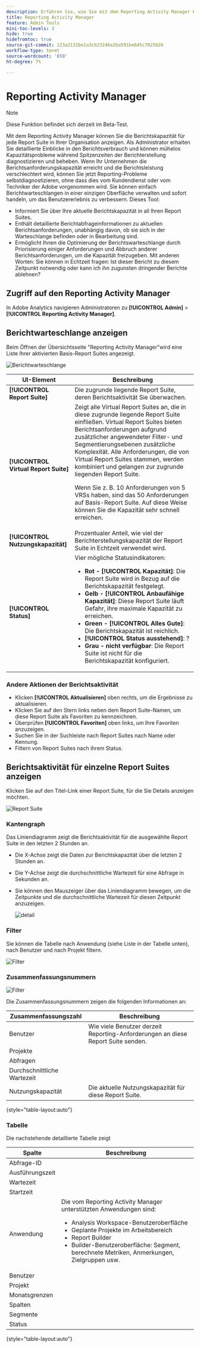 ```yaml
---
description: Erfahren Sie, wie Sie mit dem Reporting Activity Manager Kapazitätsprobleme während Spitzenzeiten der Berichterstellung diagnostizieren und beheben können.
title: Reporting Activity Manager
feature: Admin Tools
mini-toc-levels: 3
hide: true
hidefromtoc: true
source-git-commit: 123a2131be1a3cb23246e2ba591be645c7025b26
workflow-type: tm+mt
source-wordcount: '659'
ht-degree: 7%

---
```



# Reporting Activity Manager

>[!NOTE]
>
>Diese Funktion befindet sich derzeit im Beta-Test.

Mit dem Reporting Activity Manager können Sie die Berichtskapazität für jede Report Suite in Ihrer Organisation anzeigen. Als Administrator erhalten Sie detaillierte Einblicke in den Berichtsverbrauch und können mühelos Kapazitätsprobleme während Spitzenzeiten der Berichterstellung diagnostizieren und beheben. Wenn Ihr Unternehmen die Berichtsanforderungskapazität erreicht und die Berichtsleistung verschlechtert wird, können Sie jetzt Reporting-Probleme selbstdiagnostizieren, ohne dass dies vom Kundendienst oder vom Techniker der Adobe vorgenommen wird. Sie können einfach Berichtwarteschlangen in einer einzigen Oberfläche verwalten und sofort &#x200B; handeln, um das Benutzererlebnis zu verbessern. Dieses Tool:

* Informiert Sie über Ihre aktuelle Berichtskapazität in all Ihren Report Suites.
* Enthält detaillierte Berichtabfrageinformationen zu aktuellen Berichtsanforderungen, unabhängig davon, ob sie sich in der Warteschlange befinden oder in Bearbeitung sind.
* Ermöglicht Ihnen die Optimierung der Berichtswarteschlange durch Priorisierung einiger Anforderungen und Abbruch anderer Berichtsanforderungen, um die Kapazität freizugeben. Mit anderen Worten: Sie können in Echtzeit fragen: Ist dieser Bericht zu diesem Zeitpunkt notwendig oder kann ich ihn zugunsten dringender Berichte ablehnen?

## Zugriff auf den Reporting Activity Manager

In Adobe Analytics navigieren Administratoren zu **[!UICONTROL Admin]** > **[!UICONTROL Reporting Activity Manager]**.

## Berichtwarteschlange anzeigen

Beim Öffnen der Übersichtsseite &quot;Reporting Activity Manager&quot;wird eine Liste Ihrer aktivierten Basis-Report Suites angezeigt.

![Berichtwarteschlange](assets/reporting-activity1.png)

| UI-Element | Beschreibung |
| --- | --- |
| **[!UICONTROL Report Suite]** | Die zugrunde liegende Report Suite, deren Berichtsaktivität Sie überwachen. |
| **[!UICONTROL Virtual Report Suite]** | Zeigt alle Virtual Report Suites an, die in diese zugrunde liegende Report Suite einfließen. Virtual Report Suites bieten Berichtsanforderungen aufgrund zusätzlicher angewendeter Filter- und Segmentierungsebenen zusätzliche Komplexität. Alle Anforderungen, die von Virtual Report Suites stammen, werden kombiniert und gelangen zur zugrunde liegenden Report Suite.<p>Wenn Sie z. B. 10 Anforderungen von 5 VRSs haben, sind das 50 Anforderungen auf Basis-Report Suite. Auf diese Weise können Sie die Kapazität sehr schnell erreichen. |
| **[!UICONTROL Nutzungskapazität]** | Prozentualer Anteil, wie viel der Berichterstellungskapazität der Report Suite in Echtzeit verwendet wird. |
| **[!UICONTROL Status]** | Vier mögliche Statusindikatoren: <ul><li>**Rot - [!UICONTROL Kapazität]**: Die Report Suite wird in Bezug auf die Berichtskapazität festgelegt.</li><li>**Gelb - [!UICONTROL Anbaufähige Kapazität]**: Diese Report Suite läuft Gefahr, ihre maximale Kapazität zu erreichen.</li><li>**Green - [!UICONTROL Alles Gute]**: Die Berichtskapazität ist reichlich.</li><li>**[!UICONTROL Status ausstehend]**: ?</li><li>**Grau - nicht verfügbar**: Die Report Suite ist nicht für die Berichtskapazität konfiguriert.</li></ul> |

### Andere Aktionen der Berichtsaktivität

* Klicken **[!UICONTROL Aktualisieren]** oben rechts, um die Ergebnisse zu aktualisieren.
* Klicken Sie auf den Stern links neben dem Report Suite-Namen, um diese Report Suite als Favoriten zu kennzeichnen.
* Überprüfen **[!UICONTROL Favoriten]** oben links, um Ihre Favoriten anzuzeigen.
* Suchen Sie in der Suchleiste nach Report Suites nach Name oder Kennung.
* Filtern von Report Suites nach ihrem Status.

## Berichtsaktivität für einzelne Report Suites anzeigen

Klicken Sie auf den Titel-Link einer Report Suite, für die Sie Details anzeigen möchten.

![Report Suite](assets/indiv-report-ste.png)

### Kantengraph

Das Liniendiagramm zeigt die Berichtsaktivität für die ausgewählte Report Suite in den letzten 2 Stunden an.

* Die X-Achse zeigt die Daten zur Berichtskapazität über die letzten 2 Stunden an.
* Die Y-Achse zeigt die durchschnittliche Wartezeit für eine Abfrage in Sekunden an.
* Sie können den Mauszeiger über das Liniendiagramm bewegen, um die Zeitpunkte und die durchschnittliche Wartezeit für diesen Zeitpunkt anzuzeigen.

   ![detail](assets/detail.png)

### Filter

Sie können die Tabelle nach Anwendung (siehe Liste in der Tabelle unten), nach Benutzer und nach Projekt filtern.

![Filter](assets/filter.png)

### Zusammenfassungsnummern

![Filter](assets/summary_numbers.png)

Die Zusammenfassungsnummern zeigen die folgenden Informationen an:

| Zusammenfassungszahl | Beschreibung |
| --- | --- |
| Benutzer | Wie viele Benutzer derzeit Reporting-Anforderungen an diese Report Suite senden. |
| Projekte |  |
| Abfragen |  |
| Durchschnittliche Wartezeit |  |
| Nutzungskapazität | Die aktuelle Nutzungskapazität für diese Report Suite. |

{style=&quot;table-layout:auto&quot;}

### Tabelle

Die nachstehende detaillierte Tabelle zeigt

| Spalte | Beschreibung |
| --- | --- |
| Abfrage-ID |  |
| Ausführungszeit |  |
| Wartezeit |  |
| Startzeit |  |
| Anwendung | Die vom Reporting Activity Manager unterstützten Anwendungen sind: <ul><li>Analysis Workspace-Benutzeroberfläche</li><li>Geplante Projekte im Arbeitsbereich</li><li>Report Builder</li><li>Builder-Benutzeroberfläche: Segment, berechnete Metriken, Anmerkungen, Zielgruppen usw.</li></ul> |
| Benutzer |  |
| Projekt |  |
| Monatsgrenzen |
| Spalten |  |
| Segmente |  |
| Status |  |

{style=&quot;table-layout:auto&quot;}


